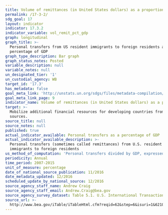 ```yaml
---
title: Volume of remittances (in United States dollars) as a proportion of total GDP
permalink: /17-3-2/
sdg_goal: 17
layout: indicator
indicator: 17.3.2
indicator_variable: vol_remit_pct_gdp
graph: longitudinal
graph_title: >-
  Personal transfers from US resident immigrants to foreign residents as a
  percentage of GDP
graph_type_description: Bar graph
graph_status_notes: Posted
variable_description: null
variable_notes: null
un_designated_tier: '1'
un_custodial_agency: WB
target_id: '17.3'
has_metadata: false
goal_meta_link: 'http://unstats.un.org/sdgs/files/metadata-compilation/Metadata-Goal-17.pdf'
goal_meta_link_page: 9
indicator_name: Volume of remittances (in United States dollars) as a proportion of total GDP
target: >-
  Mobilize additional financial resources for developing countries from multiple
  sources.
source_title: null
source_notes: null
published: true
actual_indicator_available: Personal transfers as a percentage of GDP
actual_indicator_available_description: >-
  Personal transfers (sometimes called remittances) from U.S. resident
  immigrants to foreign residents
us_method_of_computation: 'Personal transfers divided by GDP, expressed as a percentage'
periodicity: Annual
time_period: 2007-2015
unit_of_measure: percentage
date_of_national_source_publication: 11/2016
date_metadata_updated: 12/2016
scheduled_update_by_national_source: 12/2016
source_agency_staff_name: Andrew Craig
source_agency_staff_email: Andrew.Craig@bea.gov
source_agency_survey_dataset: Table 5.1. U.S. International Transactions in Secondary Income
source_url: >-
  http://www.bea.gov/iTable/iTableHtml.cfm?reqid=62&step=6&isuri=1&6210=1&6200=62
---
```

